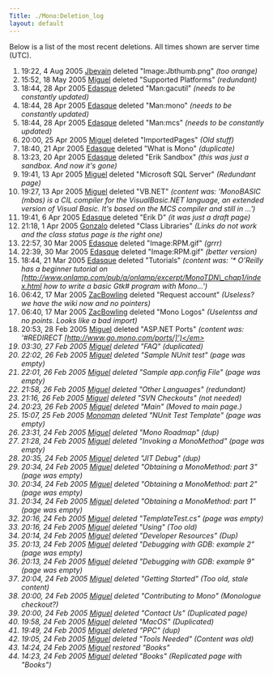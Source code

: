 ```yaml
---
Title: ./Mono:Deletion_log
layout: default
---
```


Below is a list of the most recent deletions. All times shown are server
time (UTC).

1.  19:22, 4 Aug 2005 [Jbevain]({{site.url}}/User:Jbevain "wikilink") deleted
    "Image:Jbthumb.png" <em>(too orange)</em>
2.  15:52, 18 May 2005 [Miguel]({{site.url}}/User:Miguel "wikilink") deleted
    "Supported Platforms" <em>(redundant)</em>
3.  18:44, 28 Apr 2005 [Edasque]({{site.url}}/User:Edasque "wikilink") deleted
    "Man:gacutil" <em>(needs to be constantly updated)</em>
4.  18:44, 28 Apr 2005 [Edasque]({{site.url}}/User:Edasque "wikilink") deleted
    "Man:mono" <em>(needs to be constantly updated)</em>
5.  18:44, 28 Apr 2005 [Edasque]({{site.url}}/User:Edasque "wikilink") deleted
    "Man:mcs" <em>(needs to be constantly updated)</em>
6.  20:00, 25 Apr 2005 [Miguel]({{site.url}}/User:Miguel "wikilink") deleted
    "ImportedPages" <em>(Old stuff)</em>
7.  18:40, 21 Apr 2005 [Edasque]({{site.url}}/User:Edasque "wikilink") deleted "What
    is Mono" <em>(duplicate)</em>
8.  13:23, 20 Apr 2005 [Edasque]({{site.url}}/User:Edasque "wikilink") deleted "Erik
    Sandbox" <em>(this was just a sandbox. And now it's gone)</em>
9.  19:41, 13 Apr 2005 [Miguel]({{site.url}}/User:Miguel "wikilink") deleted
    "Microsoft SQL Server" <em>(Redundant page)</em>
10. 19:27, 13 Apr 2005 [Miguel]({{site.url}}/User:Miguel "wikilink") deleted "VB.NET"
    <em>(content was: 'MonoBASIC (mbas) is a CIL compiler for the
    VisualBasic.NET language, an extended version of Visual Basic. It's
    based on the MCS compiler and still in ...')</em>
11. 19:41, 6 Apr 2005 [Edasque]({{site.url}}/User:Edasque "wikilink") deleted "Erik
    D" <em>(it was just a draft page)</em>
12. 21:18, 1 Apr 2005 [Gonzalo]({{site.url}}/User:Gonzalo "wikilink") deleted "Class
    Libraries" <em>(Links do not work and the class status page is the
    right one)</em>
13. 22:57, 30 Mar 2005 [Edasque]({{site.url}}/User:Edasque "wikilink") deleted
    "Image:RPM.gif" <em>(grrr)</em>
14. 22:39, 30 Mar 2005 [Edasque]({{site.url}}/User:Edasque "wikilink") deleted
    "Image:RPM.gif" <em>(better version)</em>
15. 18:44, 21 Mar 2005 [Edasque]({{site.url}}/User:Edasque "wikilink") deleted
    "Tutorials" <em>(content was: '\* O'Reilly has a beginner tutorial
    on
    [http://www.onlamp.com/pub/a/onlamp/excerpt/MonoTDN\_chap1/index.html
    how to write a basic Gtk\# program with Mono...')</em>
16. 06:42, 17 Mar 2005 [ZacBowling]({{site.url}}/User:ZacBowling "wikilink") deleted
    "Request account" <em>(Useless? we have the wiki now and no
    pointers)</em>
17. 06:40, 17 Mar 2005 [ZacBowling]({{site.url}}/User:ZacBowling "wikilink") deleted
    "Mono Logos" <em>(Uselentss and no points. Looks like a bad
    import)</em>
18. 20:53, 28 Feb 2005 [Miguel]({{site.url}}/User:Miguel "wikilink") deleted "ASP.NET
    Ports" <em>(content was: '\#REDIRECT
    [http://www.go.mono.com/ports/]')</em>
19. 03:30, 27 Feb 2005 [Miguel]({{site.url}}/User:Miguel "wikilink") deleted "FAQ"
    <em>(duplicated)</em>
20. 22:02, 26 Feb 2005 [Miguel]({{site.url}}/User:Miguel "wikilink") deleted "Sample
    NUnit test" <em>(page was empty)</em>
21. 22:01, 26 Feb 2005 [Miguel]({{site.url}}/User:Miguel "wikilink") deleted "Sample
    app.config File" <em>(page was empty)</em>
22. 21:58, 26 Feb 2005 [Miguel]({{site.url}}/User:Miguel "wikilink") deleted "Other
    Languages" <em>(redundant)</em>
23. 21:16, 26 Feb 2005 [Miguel]({{site.url}}/User:Miguel "wikilink") deleted "SVN
    Checkouts" <em>(not needed)</em>
24. 20:23, 26 Feb 2005 [Miguel]({{site.url}}/User:Miguel "wikilink") deleted "Main"
    <em>(Moved to main page.)</em>
25. 15:07, 25 Feb 2005 [Monoman]({{site.url}}/User:Monoman "wikilink") deleted "NUnit
    Test Template" <em>(page was empty)</em>
26. 23:31, 24 Feb 2005 [Miguel]({{site.url}}/User:Miguel "wikilink") deleted "Mono
    Roadmap" <em>(dup)</em>
27. 21:28, 24 Feb 2005 [Miguel]({{site.url}}/User:Miguel "wikilink") deleted
    "Invoking a MonoMethod" <em>(page was empty)</em>
28. 20:35, 24 Feb 2005 [Miguel]({{site.url}}/User:Miguel "wikilink") deleted "JIT
    Debug" <em>(dup)</em>
29. 20:34, 24 Feb 2005 [Miguel]({{site.url}}/User:Miguel "wikilink") deleted
    "Obtaining a MonoMethod: part 3" <em>(page was empty)</em>
30. 20:34, 24 Feb 2005 [Miguel]({{site.url}}/User:Miguel "wikilink") deleted
    "Obtaining a MonoMethod: part 2" <em>(page was empty)</em>
31. 20:34, 24 Feb 2005 [Miguel]({{site.url}}/User:Miguel "wikilink") deleted
    "Obtaining a MonoMethod: part 1" <em>(page was empty)</em>
32. 20:16, 24 Feb 2005 [Miguel]({{site.url}}/User:Miguel "wikilink") deleted
    "TemplateTest.cs" <em>(page was empty)</em>
33. 20:16, 24 Feb 2005 [Miguel]({{site.url}}/User:Miguel "wikilink") deleted "Using"
    <em>(Too old)</em>
34. 20:14, 24 Feb 2005 [Miguel]({{site.url}}/User:Miguel "wikilink") deleted
    "Developer Resources" <em>(Dup)</em>
35. 20:13, 24 Feb 2005 [Miguel]({{site.url}}/User:Miguel "wikilink") deleted
    "Debugging with GDB: example 2" <em>(page was empty)</em>
36. 20:13, 24 Feb 2005 [Miguel]({{site.url}}/User:Miguel "wikilink") deleted
    "Debugging with GDB: example 9" <em>(page was empty)</em>
37. 20:04, 24 Feb 2005 [Miguel]({{site.url}}/User:Miguel "wikilink") deleted "Getting
    Started" <em>(Too old, stale content)</em>
38. 20:00, 24 Feb 2005 [Miguel]({{site.url}}/User:Miguel "wikilink") deleted
    "Contributing to Mono" <em>(Monologue checkout?)</em>
39. 20:00, 24 Feb 2005 [Miguel]({{site.url}}/User:Miguel "wikilink") deleted "Contact
    Us" <em>(Duplicated page)</em>
40. 19:58, 24 Feb 2005 [Miguel]({{site.url}}/User:Miguel "wikilink") deleted "MacOS"
    <em>(Duplicated)</em>
41. 19:49, 24 Feb 2005 [Miguel]({{site.url}}/User:Miguel "wikilink") deleted "PPC"
    <em>(dup)</em>
42. 19:05, 24 Feb 2005 [Miguel]({{site.url}}/User:Miguel "wikilink") deleted "Tools
    Needed" <em>(Content was old)</em>
43. 14:24, 24 Feb 2005 [Miguel]({{site.url}}/User:Miguel "wikilink") restored "Books"
44. 14:23, 24 Feb 2005 [Miguel]({{site.url}}/User:Miguel "wikilink") deleted "Books"
    <em>(Replicated page with "Books")</em>
